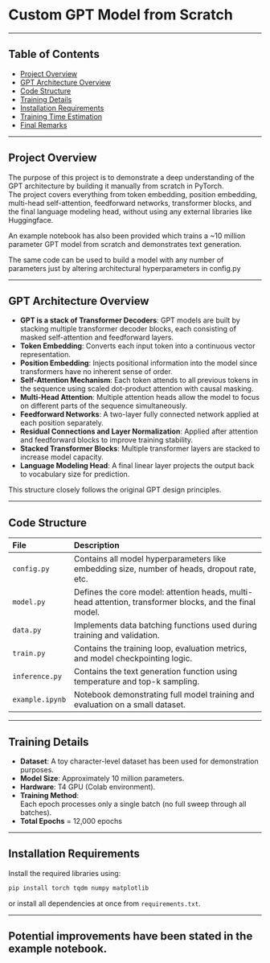 # Custom GPT Model from Scratch

---

## Table of Contents

- [Project Overview](#project-overview)
- [GPT Architecture Overview](#gpt-architecture-overview)
- [Code Structure](#code-structure)
- [Training Details](#training-details)
- [Installation Requirements](#installation-requirements)
- [Training Time Estimation](#training-time-estimation)
- [Final Remarks](#final-remarks)

---

## Project Overview

The purpose of this project is to demonstrate a deep understanding of the GPT architecture by building it manually from scratch in PyTorch.  
The project covers everything from token embedding, position embedding, multi-head self-attention, feedforward networks, transformer blocks, and the final language modeling head, without using any external libraries like Huggingface.

An example notebook has also been provided which trains a ~10 million parameter GPT model from scratch and demonstrates text generation.

The same code can be used to build a model with any number of parameters just by altering architectural hyperparameters in config.py 

---

## GPT Architecture Overview

- **GPT is a stack of Transformer Decoders**: GPT models are built by stacking multiple transformer decoder blocks, each consisting of masked self-attention and feedforward layers.
- **Token Embedding**: Converts each input token into a continuous vector representation.
- **Position Embedding**: Injects positional information into the model since transformers have no inherent sense of order.
- **Self-Attention Mechanism**: Each token attends to all previous tokens in the sequence using scaled dot-product attention with causal masking.
- **Multi-Head Attention**: Multiple attention heads allow the model to focus on different parts of the sequence simultaneously.
- **Feedforward Networks**: A two-layer fully connected network applied at each position separately.
- **Residual Connections and Layer Normalization**: Applied after attention and feedforward blocks to improve training stability.
- **Stacked Transformer Blocks**: Multiple transformer layers are stacked to increase model capacity.
- **Language Modeling Head**: A final linear layer projects the output back to vocabulary size for prediction.

This structure closely follows the original GPT design principles.

---

## Code Structure

| File | Description |
|:---|:---|
| `config.py` | Contains all model hyperparameters like embedding size, number of heads, dropout rate, etc. |
| `model.py` | Defines the core model: attention heads, multi-head attention, transformer blocks, and the final model. |
| `data.py` | Implements data batching functions used during training and validation. |
| `train.py` | Contains the training loop, evaluation metrics, and model checkpointing logic. |
| `inference.py` | Contains the text generation function using temperature and top-k sampling. |
| `example.ipynb` | Notebook demonstrating full model training and evaluation on a small dataset. |

---

## Training Details

- **Dataset**: A toy character-level dataset has been used for demonstration purposes.
- **Model Size**: Approximately 10 million parameters.
- **Hardware**: T4 GPU (Colab environment).
- **Training Method**:  
  Each epoch processes only a single batch (no full sweep through all batches).
- **Total Epochs** = 12,000 epochs

---

## Installation Requirements

Install the required libraries using:

```bash
pip install torch tqdm numpy matplotlib
```

or install all dependencies at once from `requirements.txt`.

---

## Potential improvements have been stated in the example notebook.